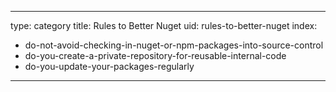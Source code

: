 
---
type: category
title: Rules to Better Nuget
uid: rules-to-better-nuget
index:
 - do-not-avoid-checking-in-nuget-or-npm-packages-into-source-control
 - do-you-create-a-private-repository-for-reusable-internal-code
 - do-you-update-your-packages-regularly
---




